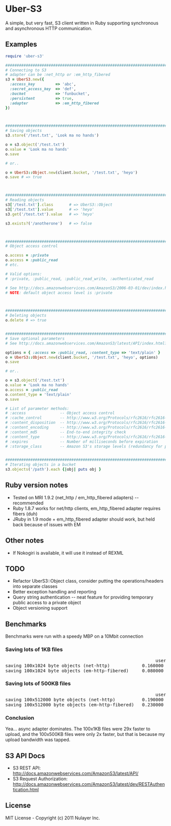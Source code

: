 # Uber-S3

A simple, but very fast, S3 client written in Ruby supporting
synchronous and asynchronous HTTP communication.


## Examples

```ruby
require 'uber-s3'

##########################################################################
# Connecting to S3
# adapter can be :net_http or :em_http_fibered
s3 = UberS3.new({
  :access_key         => 'abc',
  :secret_access_key  => 'def',
  :bucket             => 'funbucket',
  :persistent         => true,
  :adapter            => :em_http_fibered
})



##########################################################################
# Saving objects
s3.store('/test.txt', 'Look ma no hands')

o = s3.object('/test.txt')
o.value = 'Look ma no hands'
o.save

# or..

o = UberS3::Object.new(client.bucket, '/test.txt', 'heyo')
o.save # => true



##########################################################################
# Reading objects
s3['/test.txt'].class       # => UberS3::Object
s3['/test.txt'].value       # => 'heyo'
s3.get('/test.txt').value   # => 'heyo'

s3.exists?('/anotherone')   # => false



##########################################################################
# Object access control

o.access = :private
o.access = :public_read
# etc.

# Valid options:
# :private, :public_read, :public_read_write, :authenticated_read

# See http://docs.amazonwebservices.com/AmazonS3/2006-03-01/dev/index.html?RESTAccessPolicy.html
# NOTE: default object access level is :private



##########################################################################
# Deleting objects
o.delete # => true


##########################################################################
# Save optional parameters
# See http://docs.amazonwebservices.com/AmazonS3/latest/API/index.html?RESTObjectPUT.html

options = { :access => :public_read, :content_type => 'text/plain' }
o = UberS3::Object.new(client.bucket, '/test.txt', 'heyo', options)
o.save

# or..

o = s3.object('/test.txt')
o.value = 'Look ma no hands'
o.access = :public_read
o.content_type = 'text/plain'
o.save

# List of parameter methods:
# :access               -- Object access control
# :cache_control        -- http://www.w3.org/Protocols/rfc2616/rfc2616-sec14.html#sec14.9
# :content_disposition  -- http://www.w3.org/Protocols/rfc2616/rfc2616-sec19.html#sec19.5.1
# :content_encoding     -- http://www.w3.org/Protocols/rfc2616/rfc2616-sec14.html#sec14.11
# :content_md5          -- End-to-end integrity check
# :content_type         -- http://www.w3.org/Protocols/rfc2616/rfc2616-sec14.html#sec14.17
# :expires              -- Number of milliseconds before expiration
# :storage_class        -- Amazon S3's storage levels (redundancy for price)


##########################################################################
# Iterating objects in a bucket
s3.objects('/path').each {|obj| puts obj } 

```

## Ruby version notes

* Tested on MRI 1.9.2 (net_http / em_http_fibered adapters) -- recommended
* Ruby 1.8.7 works for net/http clients, em_http_fibered adapter requires fibers (duh)
* JRuby in 1.9 mode + em_http_fibered adapter should work, but held back because of issues with EM

## Other notes

* If Nokogiri is available, it will use it instead of REXML

## TODO

* Refactor UberS3::Object class, consider putting the operations/headers into separate classes
* Better exception handling and reporting
* Query string authentication -- neat feature for providing temporary public access to a private object
* Object versioning support

## Benchmarks

Benchmarks were run with a speedy MBP on a 10Mbit connection

### Saving lots of 1KB files

<pre>
                                                        user     system      total        real
saving 100x1024 byte objects (net-http)            0.160000   0.080000   0.240000 ( 26.128499)
saving 100x1024 byte objects (em-http-fibered)     0.080000   0.030000   0.110000 (  0.917334)
</pre>

### Saving lots of 500KB files

<pre>
                                                        user     system      total        real
saving 100x512000 byte objects (net-http)          0.190000   0.740000   0.930000 ( 91.559123)
saving 100x512000 byte objects (em-http-fibered)   0.230000   0.700000   0.930000 ( 45.119033)
</pre>

### Conclusion

Yea... async adapter dominates. The 100x1KB files were 29x faster to upload, and the 100x500KB files were only 2x faster, but that is because my upload bandwidth was tapped.


## S3 API Docs

- S3 REST API: http://docs.amazonwebservices.com/AmazonS3/latest/API/
- S3 Request Authorization: http://docs.amazonwebservices.com/AmazonS3/latest/dev/RESTAuthentication.html


## License

MIT License - Copyright (c) 2011 Nulayer Inc.
